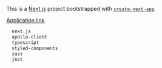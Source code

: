 This is a [Next.js](https://nextjs.org/) project bootstrapped with [`create-next-app`](https://github.com/vercel/next.js/tree/canary/packages/create-next-app).

[Application link](https://movie-frond-end.herokuapp.com/)

```bash
  next.js
  apollo-client
  typescript
  styled-components
  sass
  jest
```

